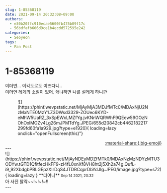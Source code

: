 ```yaml
---
slug: 1-85368119
date: 2021-09-14 20:32:08+09:00
authors:
  - e30b20ffc910ecae5600fb475b09f17c
  - 56bdfafb606d9ce1b4ecdd572595e242
categories:
  - Seoyeon
tags:
  - Fan Post
---
```


# 1-85368119

<div class="post-container" markdown="1">
<div class="content-container md-sidebar__scrollwrap" markdown="1">

이더연... 이각도로도 이쁘다니.. <br>이더연 레게의 소질이 있어. 왜냐하면 나를 설레게 하니깐
<figure markdown="1">
![](https://phinf.wevpstatic.net/MjAyMjA3MDJfMTc0/MDAxNjU2NzMxNTE0MzY1.Z3DWsd3329-ZOUeo6KYD-eMhW5UaRZ_3xSpEWxLMZfYg.jvKNnWQRWhF9QEew59GOzNOhOxlMOZv4Lg26mJPMTdYg.JPEG/655d20842cb4462182217299fd60fa1a929.jpg?type=e1920){ loading=lazy onclick="openFullscreen(this)"}
</figure>


</div>
</div>

<div style="text-align: right;" markdown="1">
<a href="https://weverse.io/fromis9/fanpost/1-85368119" style="text-align: right;">:material-share:{.big-emoji}</a>
</div>
---

<div class="comments-container md-sidebar__scrollwrap" markdown="1">
<div class="comment" markdown="1">
<div class='id-container' markdown="1">
![](https://phinf.wevpstatic.net/MjAyNDEyMDZfMTk0/MDAxNzMzNDYzMTU3ODYw.tGTD1QfitfecHkFF9-zI4fL0xnXf8VH8ht2j5Xh2a74g.QufL-i9_92XbdgbPBLGEpzXIrDqS4JTDRCqprDbYdJIg.JPEG/image.jpg?type=s72){ loading=lazy }
**<span class="artist">더여니</span>** <small>Sep 14 2021, 20:32</small><br>
</div>
<div class='comment-body' markdown="1">
아 사진 탈락~~!~!~!~!!
</div>
</div>
</div>
---
